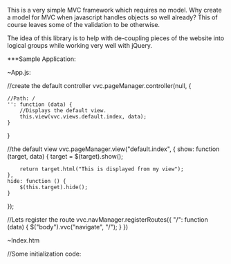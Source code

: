 This is a very simple MVC framework which requires no model. Why create a model for MVC when javascript handles objects so well already? This of course leaves some of the validation to be otherwise.

The idea of this library is to help with de-coupling pieces of the website into logical groups while working very well with jQuery.


***Sample Application:

~App.js:

//create the default controller
vvc.pageManager.controller(null, {

	//Path: /
    '': function (data) { 
        //Displays the default view.
        this.view(vvc.views.default.index, data);
    }
}


//the default view
vvc.pageManager.view("default.index", {
    show: function (target, data) {
        target = $(target).show();

        return target.html("This is displayed from my view");
    },
    hide: function () {
        $(this.target).hide();
    }
});


//Lets register the route
vvc.navManager.registerRoutes({
    "/": function (data) {
        $("body").vvc("navigate", "/");
    }
})




~Index.htm

//Some initialization code:
<html>
	<head>
	<script src="libs/jquery-1.7.2.min.js"></script>
    <script src="libs/vvc.min.js"></script>
    <script src="app.js"></script>
	<script>

		$(function () {
			vvc.navManager.start();	
		})
		
	</script>
	</head>
	<body>
		No javascript enabled.
	</body>
</html>